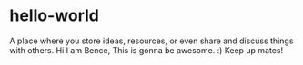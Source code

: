 # hello-world
A place where you store ideas, resources, or even share and discuss things with others.
Hi I am Bence, This is gonna be awesome. :)
Keep up mates!
